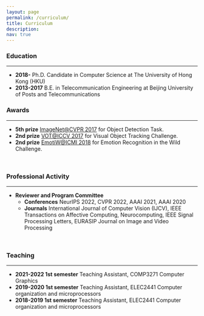 ```yaml
---
layout: page
permalink: /curriculum/
title: Curriculum
description: 
nav: true
---
```

<h3> Education</h3>
<hr/>
<ul>
<li><b>2018-</b>  Ph.D. Candidate in Computer Science at The University of Hong Kong (HKU)</li>
<li><b>2013-2017</b> B.E. in Telecommunication Engineering at Beijing University of Posts and Telecommunications</li>
</ul>

<!-- 
<br/>
<h3>▪️ Working Experience</h3>
<hr/>
<ul>
<li><b>Research Intern</b> at FacebookAI Assistant team. Worked on Task-Oriented Dialogue Systems.</li>
</ul>
▪️
-->

<h3> Awards</h3>
<hr/>
<ul>
<li><b>5th prize</b> <a href="https://image-net.org/challenges/LSVRC/2017/">ImageNet@CVPR 2017</a> for Object Detection Task.</li> 
<li><b>2nd prize</b> <a href="https://www.votchallenge.net/index.html">VOT@ICCV 2017</a> for Visual Object Tracking Challenge.</li>
<li><b>2nd prize</b> <a href="https://sites.google.com/view/emotiw2018">EmotiW@ICMI 2018</a> for Emotion Recognition in the Wild Challenge.</li>
</ul>

<br/>
<h3> Professional Activity</h3>
<hr/>
<ul>
<li><b>Reviewer and Program Committee</b>
    <ul>
    <li><b>Conferences</b> NeurIPS 2022, CVPR 2022, AAAI 2021, AAAI 2020</li>
    <li><b>Journals</b> International Journal of Computer Vision (IJCV), IEEE Transactions on Affective Computing, Neurocomputing, IEEE Signal Processing Letters, EURASIP Journal on Image and Video Processing</li>
    </ul>
</li>
</ul>
<br/>

<h3> Teaching</h3>
<hr/>
<ul>
<li><b>2021-2022 1st semester</b> Teaching Assistant, COMP3271 Computer Graphics</li> 
<li><b>2019-2020 1st semester</b> Teaching Assistant, ELEC2441 Computer organization and microprocessors</li>
<li><b>2018-2019 1st semester</b> Teaching Assistant, ELEC2441 Computer organization and microprocessors</li>
</ul>


